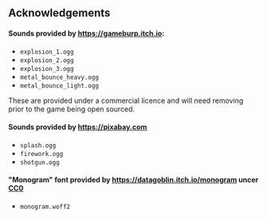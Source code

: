## Acknowledgements

#### Sounds provided by https://gameburp.itch.io:

  - `explosion_1.ogg`
  - `explosion_2.ogg`
  - `explosion_3.ogg`
  - `metal_bounce_heavy.ogg`
  - `metal_bounce_light.ogg`

These are provided under a commercial licence and will need removing prior to the game being open sourced.


#### Sounds provided by https://pixabay.com

  - `splash.ogg`
  - `firework.ogg`
  - `shotgun.ogg`

#### "Monogram" font provided by https://datagoblin.itch.io/monogram uncer [CC0](https://creativecommons.org/publicdomain/zero/1.0/)
  
  - `monogram.woff2`